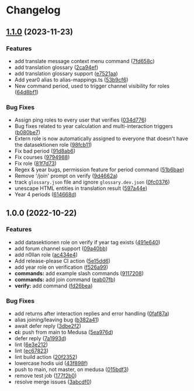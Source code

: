 # Changelog

## [1.1.0](https://github.com/datasektionen/harmony/compare/v1.0.1...v1.1.0) (2023-11-23)


### Features

* add translate message context menu command ([7fd658c](https://github.com/datasektionen/harmony/commit/7fd658cfd2e45583eebd202c2592d2b50a279999))
* add translation glossary ([2ca94ef](https://github.com/datasektionen/harmony/commit/2ca94ef0101b7649b9b5f18a8be55f522c9b691f))
* add translation glossary support ([e7521aa](https://github.com/datasektionen/harmony/commit/e7521aa4d7e7c9983d3638df3f611435bebef0b5))
* Add year0 alias to alias-mappings.ts ([53b9cf6](https://github.com/datasektionen/harmony/commit/53b9cf60ea49507f551086d92275de5b7cfab349))
* New command period, used to trigger channel visibility for roles ([64d8bf1](https://github.com/datasektionen/harmony/commit/64d8bf1d3031aa79684a0b4a585e651c8ba652ec))


### Bug Fixes

* Assign ping roles to every user that verifies ([034d776](https://github.com/datasektionen/harmony/commit/034d776f3d19bcf97a3b462d75b2c41d2ca75754))
* Bug fixes related to year calculation and multi-interaction triggers ([b080be7](https://github.com/datasektionen/harmony/commit/b080be7cc0629f17ddebedb8e0a65fb57a88ee40))
* Extern role is now automatically assigned to everyone that doesn't have the datasektionen role ([98fcb11](https://github.com/datasektionen/harmony/commit/98fcb11995291ffde20f3943edf9343146db51d9))
* Fix bad period ([91d8ab6](https://github.com/datasektionen/harmony/commit/91d8ab63032f43d85c07b7626b8642ee574b6f84))
* Fix courses ([9794988](https://github.com/datasektionen/harmony/commit/9794988ef385816c3734658b58890a225ff9f54d))
* Fix role ([81f7d73](https://github.com/datasektionen/harmony/commit/81f7d73e993b3470ac6060ff99f9646883a26670))
* Regex & year bugs, permission feature for period command ([51b6bae](https://github.com/datasektionen/harmony/commit/51b6bae0a460f2ae11d937bb96313bda07d5fa74))
* Remove '/join' prompt on verify ([9d4662a](https://github.com/datasektionen/harmony/commit/9d4662a3383f3c9a7df198d62c9c95a860c6ee78))
* track `glossary.json` file and ignore `glossary.dev.json` ([0fc0376](https://github.com/datasektionen/harmony/commit/0fc0376c2daaa38f20e3e5584d271271d190f0d6))
* unescape HTML entities in translation result ([597a44e](https://github.com/datasektionen/harmony/commit/597a44e85b4036612bebbd106a5508405b321d4d))
* Year 4 periods ([614668d](https://github.com/datasektionen/harmony/commit/614668ddc4d4db6cbf0ad26bb5b31f0baceeebd2))

## 1.0.0 (2022-10-22)


### Features

* add datasektionen role on verify if year tag exists ([491e640](https://github.com/datasektionen/harmony/commit/491e64028335225f8352595511903791b4eb36da))
* add forum channel support ([09a40bb](https://github.com/datasektionen/harmony/commit/09a40bb16b029b6569ef98feb859587070a72254))
* add n0llan role ([ac434e4](https://github.com/datasektionen/harmony/commit/ac434e46b8e2e433f593bccd73e35d37da71565e))
* Add release-please CI action ([5e15dd6](https://github.com/datasektionen/harmony/commit/5e15dd6a2da8fe4117e57dd4d6e2a62b9df3b217))
* add year role on verification ([f526a99](https://github.com/datasektionen/harmony/commit/f526a996ae3e340ed0045e54986570dc32946c86))
* **commands:** add example slash commands ([9117208](https://github.com/datasektionen/harmony/commit/9117208d8cc8779903a545fe43b4a5e139ec4c3b))
* **commands:** add join command ([eab07fb](https://github.com/datasektionen/harmony/commit/eab07fb73002104e4ae3ce4f3f5e957226e99b57))
* **verify:** add command ([fd26bea](https://github.com/datasektionen/harmony/commit/fd26bead9503b3c5b8bc658226e13c90af02fe25))


### Bug Fixes

* add returns after interaction replies and error handling ([0faf87a](https://github.com/datasektionen/harmony/commit/0faf87a4542ef00dc873d4568d5a12da9c7cad37))
* alias joining/leaving bug ([b382a41](https://github.com/datasektionen/harmony/commit/b382a414e792c115d656633c2f127b1cc4c16bc7))
* await defer reply ([3dbe2f2](https://github.com/datasektionen/harmony/commit/3dbe2f23de1877ae52367d25d398b70a00db3b70))
* **ci:** push from main to Medusa ([5ea976d](https://github.com/datasektionen/harmony/commit/5ea976dd1a7bd4a63c680e122bbc1d846ebb5692))
* defer reply ([7a1993d](https://github.com/datasektionen/harmony/commit/7a1993dd3dd7f7dd7abab55ae15a9a2f25cacfcf))
* lint ([6e3e212](https://github.com/datasektionen/harmony/commit/6e3e212ba1967ed97aed06b242d9462f9c21126e))
* lint ([ec67823](https://github.com/datasektionen/harmony/commit/ec678237f0524f4accd7f80806872c3fbd0c6ebf))
* lint build action ([20f2352](https://github.com/datasektionen/harmony/commit/20f235238161ba6c93353086eae344c2fcbf1e1e))
* lowercase hodis uid ([43f898f](https://github.com/datasektionen/harmony/commit/43f898f0aa8ab56e2140d1e49c83c89c8a40b798))
* push to main, not master, on medusa ([015bdf3](https://github.com/datasektionen/harmony/commit/015bdf3307df1672d681ab8603b5a3ddc3d09b12))
* remove test job ([177f2b0](https://github.com/datasektionen/harmony/commit/177f2b0aa063aff3dcd7534dedf9a2d2db33d0c6))
* resolve merge issues ([3abcdf0](https://github.com/datasektionen/harmony/commit/3abcdf0c5a684f12ba7872947cacc941a47a85c5))
